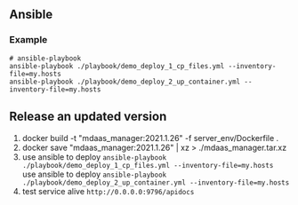 ## Ansible
### Example
```
# ansible-playbook
ansible-playbook ./playbook/demo_deploy_1_cp_files.yml --inventory-file=my.hosts
ansible-playbook ./playbook/demo_deploy_2_up_container.yml --inventory-file=my.hosts

```
## Release an updated version
1. docker build -t "mdaas_manager:2021.1.26" -f server_env/Dockerfile .
2. docker save "mdaas_manager:2021.1.26" | xz > ./mdaas_manager.tar.xz
3. use ansible to deploy `ansible-playbook ./playbook/demo_deploy_1_cp_files.yml --inventory-file=my.hosts`  
   use ansible to deploy `ansible-playbook ./playbook/demo_deploy_2_up_container.yml --inventory-file=my.hosts`
4. test service alive `http://0.0.0.0:9796/apidocs`